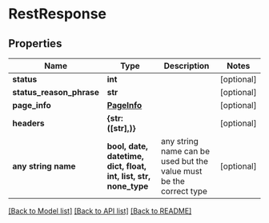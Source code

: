 # RestResponse


## Properties
Name | Type | Description | Notes
------------ | ------------- | ------------- | -------------
**status** | **int** |  | [optional] 
**status_reason_phrase** | **str** |  | [optional] 
**page_info** | [**PageInfo**](PageInfo.md) |  | [optional] 
**headers** | **{str: ([str],)}** |  | [optional] 
**any string name** | **bool, date, datetime, dict, float, int, list, str, none_type** | any string name can be used but the value must be the correct type | [optional]

[[Back to Model list]](../README.md#documentation-for-models) [[Back to API list]](../README.md#documentation-for-api-endpoints) [[Back to README]](../README.md)


